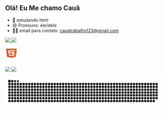 ## Olá! Eu Me chamo Cauã
- 🌱 estudando html
- 😄 Pronouns: ele/dele
- 🐱‍👤 email para contato: cauatrabalho123@gmail.com

<div>
  <a href="https://github.com/Dxwing">
  <img height="180em" src="https://github-readme-stats.vercel.app/api?username=Dxwing&show_icons=true&theme=midnight-purple&include_all_commits=true&count_private=true"/>
  <img height="180em" src="https://github-readme-stats.vercel.app/api/top-langs/?username=Dxwing&layout=compact&langs_count=7&theme=dark"/>
</div>
  
<div style="display: inline_block"><br>
  
  <img align="center" alt="Rafa-HTML" height="30" width="40" src="https://raw.githubusercontent.com/devicons/devicon/master/icons/html5/html5-original.svg">
  
  
  
##

<div>
  
  <a href="https://www.instagram.com/cauasilva0002/" target="_blank"><img src="https://img.shields.io/badge/-Instagram-%23E4405F?style=for-the-badge&logo=instagram&logoColor=white" target="_blank"></a>
 	<a href = "cauatrabalho123@gmail.com"><img src="https://img.shields.io/badge/-Gmail-%23333?style=for-the-badge&logo=gmail&logoColor=white" target="_blank"></a>
  
 </div>
  
  ![Snake animation](https://github.com/Dxwing/Dxwing/blob/output/github-contribution-grid-snake.svg)
